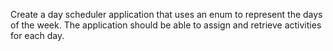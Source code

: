Create a day scheduler application that uses an enum to represent the days of the week. The application should be able
to assign and retrieve activities for each day.
